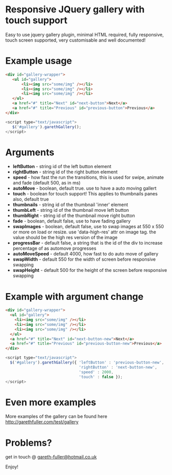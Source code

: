 Responsive JQuery gallery with touch support
=================================

Easy to use jquery gallery plugin, minimal HTML required, fully responsive, touch screen supported, very customisable 
and well documented!

Example usage
=================================

```html
<div id="gallery-wrapper">
   <ul id="gallery">
       <li><img src="some/img" /></li>
       <li><img src="some/img" /></li>      
       <li><img src="some/img" /></li>
   </ul>
   <a href="#" title="Next" id="next-button">Next</a>
   <a href="#" title="Previous" id="previous-button">Previous</a>
</div>
```
    
```javascript
<script type="text/javascript">
   $('#gallery').garethGallery();
</script>
```


Arguments
==================================
<ul>
<li><strong>leftButton</strong>  - string id of the left button element</li>
<li><strong>rightButton</strong> - string id of the right button element</li>
<li><strong>speed</strong>     - how fast the run the transitions, this is used for swipe, animate and fade (default 500, as in ms)</li>
<li><strong>autoMove</strong>  - boolean, default true. use to have a auto moving gallert</li>
<li><strong>touch</strong> - boolean for touch support! This applies to thumbnails panes also, default true</li>
<li><strong>thumbnails</strong> - string id of the thumbnail 'inner' element</li>
<li><strong>thumbLeft</strong> - string id of the thumbnail move left button</li>
<li><strong>thumbRight</strong> - string id of the thumbnail move right button</li>
<li><strong>fade</strong> - boolean, default false, use to have fading gallery</li>
<li><strong>swapImages</strong> - boolean, default false, use to swap images at 550 x 550 or more on load or resize. use 'data-high-res' attr on image tag. the value should be the high res version of the image</li>
<li><strong>progressBar</strong> - default false, a string that is the id of the div to increase percentage of as automove progresses</li>
<li><strong>autoMoveSpeed</strong> - default 4000, how fast to do auto move of gallery</li>
<li><strong>swapWidth</strong> - default 550 for the width of screen before responsive swapping</li>
<li><strong>swapHeight</strong> - default 500 for the height of the screen before responsive swapping</li>
</ul>

Example with argument change
================================

```html
<div id="gallery-wrapper">
  <ul id="gallery">
    <li><img src="some/img" /></li>
    <li><img src="some/img" /></li>
    <li><img src="some/img" /></li>
  </ul>
  <a href="#" title="Next" id="next-button-new">Next</a>
  <a href="#" title="Previous" id="previous-button-new">Previous</a>
</div>
```

```javascript
<script type="text/javascript">
  $('#gallery').garethGallery({ 'leftButton' : 'previous-button-new',
                                'rightButton' : 'next-button-new',
                                'speed' : 2000,
                                'touch' : false });
</script>
```

Even more examples
================================
More examples of the gallery can be found here http://garethfuller.com/test/gallery

Problems?
================================

get in touch @ gareth-fuller@hotmail.co.uk

Enjoy!
